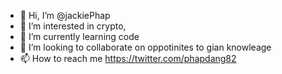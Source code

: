 - 👋 Hi, I’m @jackiePhap
- 👀 I’m interested in crypto, 
- 🌱 I’m currently learning code
- 💞️ I’m looking to collaborate on oppotinites to gian knowleage
- 📫 How to reach me https://twitter.com/phapdang82

<!---
jackiePhap/jackiePhap is a ✨ special ✨ repository because its `README.md` (this file) appears on your GitHub profile.
You can click the Preview link to take a look at your changes.
--->
